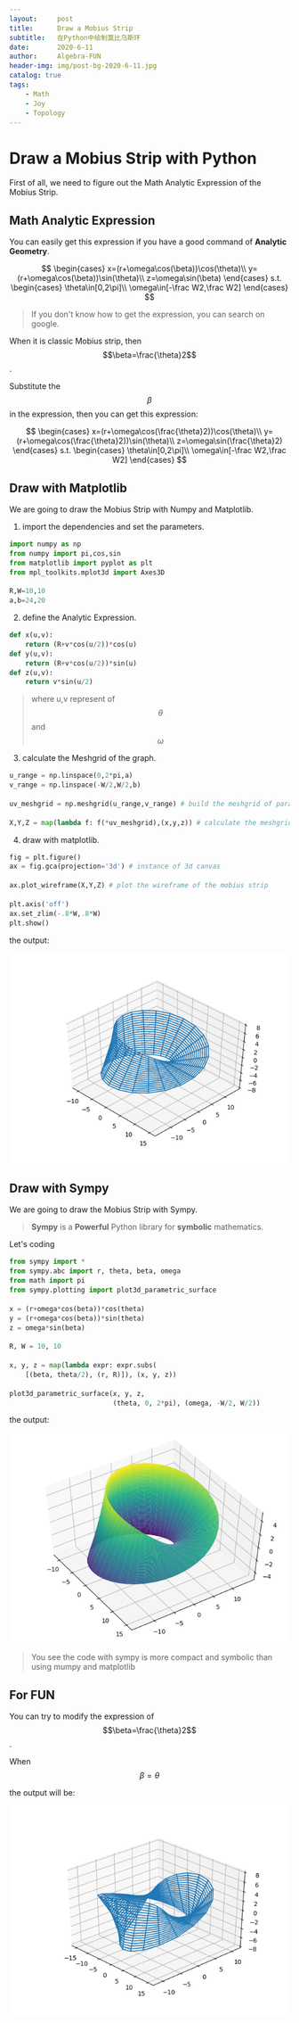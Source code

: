 ```yaml
---
layout:     post
title:      Draw a Mobius Strip
subtitle:   在Python中绘制莫比乌斯环
date:       2020-6-11
author:     Algebra-FUN
header-img: img/post-bg-2020-6-11.jpg
catalog: true
tags:
    - Math
    - Joy
    - Topology
---
```


# Draw a Mobius Strip with Python

First of all, we need to figure out the Math Analytic Expression of the Mobius Strip.

## Math Analytic Expression
You can easily get this expression if you have a good command of **Analytic Geometry**.

$$
\begin{cases}
x=(r+\omega\cos(\beta))\cos(\theta)\\
y=(r+\omega\cos(\beta))\sin(\theta)\\
z=\omega\sin(\beta)
\end{cases}
s.t.
\begin{cases}
\theta\in[0,2\pi]\\
\omega\in[-\frac W2,\frac W2]
\end{cases}
$$

> If you don't know how to get the expression, you can search on google.

When it is classic Mobius strip, then $$\beta=\frac{\theta}2$$.

Substitute the $$\beta$$ in the expression, then you can get this expression:

$$
\begin{cases}
x=(r+\omega\cos(\frac{\theta}2))\cos(\theta)\\
y=(r+\omega\cos(\frac{\theta}2))\sin(\theta)\\
z=\omega\sin(\frac{\theta}2)
\end{cases}
s.t.
\begin{cases}
\theta\in[0,2\pi]\\
\omega\in[-\frac W2,\frac W2]
\end{cases}
$$

## Draw with Matplotlib

We are going to draw the Mobius Strip with Numpy and Matplotlib.

1. import the dependencies and set the parameters.

```python
import numpy as np
from numpy import pi,cos,sin
from matplotlib import pyplot as plt 
from mpl_toolkits.mplot3d import Axes3D

R,W=10,10
a,b=24,20
```

2. define the Analytic Expression.

```python
def x(u,v):
    return (R+v*cos(u/2))*cos(u)
def y(u,v):
    return (R+v*cos(u/2))*sin(u)
def z(u,v):
    return v*sin(u/2)
```

> where u,v represent of $$\theta$$ and $$\omega$$

3. calculate the Meshgrid of the graph.

```python
u_range = np.linspace(0,2*pi,a)
v_range = np.linspace(-W/2,W/2,b)

uv_meshgrid = np.meshgrid(u_range,v_range) # build the meshgrid of parameter

X,Y,Z = map(lambda f: f(*uv_meshgrid),(x,y,z)) # calculate the meshgrid of the mobius strip
```

4. draw with matplotlib.

```python
fig = plt.figure() 
ax = fig.gca(projection='3d') # instance of 3d canvas

ax.plot_wireframe(X,Y,Z) # plot the wireframe of the mobius strip

plt.axis('off')
ax.set_zlim(-.8*W,.8*W)
plt.show()
```

the output:

![](https://github.com/Algebra-FUN/My-Math-Model/blob/master/Mobius/Figure_1.png?raw=true)

## Draw with Sympy

We are going to draw the Mobius Strip with Sympy.

> **Sympy** is a **Powerful** Python library for **symbolic** mathematics.

Let's coding

```python
from sympy import *
from sympy.abc import r, theta, beta, omega
from math import pi
from sympy.plotting import plot3d_parametric_surface

x = (r+omega*cos(beta))*cos(theta)
y = (r+omega*cos(beta))*sin(theta)
z = omega*sin(beta)

R, W = 10, 10

x, y, z = map(lambda expr: expr.subs(
    [(beta, theta/2), (r, R)]), (x, y, z))

plot3d_parametric_surface(x, y, z,
                          (theta, 0, 2*pi), (omega, -W/2, W/2))
```

the output:

![](https://github.com/Algebra-FUN/My-Math-Model/blob/master/Mobius/Figure_2.png?raw=true)

> You see the code with sympy is more compact and symbolic than using mumpy and matplotlib

## For FUN

You can try to modify the expression of $$\beta=\frac{\theta}2$$.

When  $$\beta=\theta$$

the output will be:

![](https://github.com/Algebra-FUN/My-Math-Model/blob/master/Mobius/Figure_3.png?raw=true)